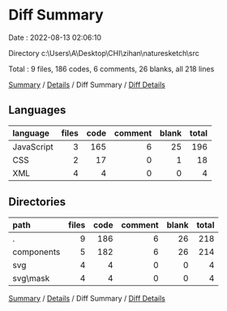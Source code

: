 # Diff Summary

Date : 2022-08-13 02:06:10

Directory c:\\Users\\A\\Desktop\\CHI\\zihan\\naturesketch\\src

Total : 9 files,  186 codes, 6 comments, 26 blanks, all 218 lines

[Summary](results.md) / [Details](details.md) / Diff Summary / [Diff Details](diff-details.md)

## Languages
| language | files | code | comment | blank | total |
| :--- | ---: | ---: | ---: | ---: | ---: |
| JavaScript | 3 | 165 | 6 | 25 | 196 |
| CSS | 2 | 17 | 0 | 1 | 18 |
| XML | 4 | 4 | 0 | 0 | 4 |

## Directories
| path | files | code | comment | blank | total |
| :--- | ---: | ---: | ---: | ---: | ---: |
| . | 9 | 186 | 6 | 26 | 218 |
| components | 5 | 182 | 6 | 26 | 214 |
| svg | 4 | 4 | 0 | 0 | 4 |
| svg\\mask | 4 | 4 | 0 | 0 | 4 |

[Summary](results.md) / [Details](details.md) / Diff Summary / [Diff Details](diff-details.md)